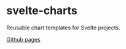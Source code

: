 # svelte-charts
Reusable chart templates for Svelte projects.

[Github pages](https://onsvisual.github.io/svelte-charts/)
